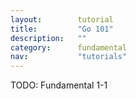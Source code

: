 ```yaml
---
layout:        tutorial
title:         "Go 101"
description:   ""
category:      fundamental
nav:           "tutorials"
---
```


TODO: Fundamental 1-1
